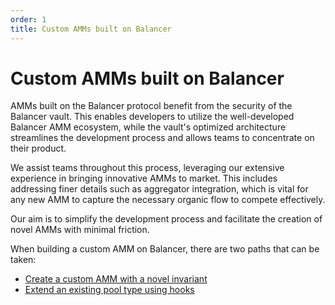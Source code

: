 ```yaml
---
order: 1
title: Custom AMMs built on Balancer
---
```


# Custom AMMs built on Balancer

AMMs built on the Balancer protocol benefit from the security of the Balancer vault. This enables developers to utilize
the well-developed Balancer AMM ecosystem, while the vault's optimized architecture streamlines the development process
and allows teams to concentrate on their product.

We assist teams throughout this process, leveraging our extensive experience in bringing innovative AMMs to market.
This includes addressing finer details such as aggregator integration, which is vital for any new AMM to capture the
necessary organic flow to compete effectively.

Our aim is to simplify the development process and facilitate the creation of novel AMMs with minimal friction.

When building a custom AMM on Balancer, there are two paths that can be taken:
- [Create a custom AMM with a novel invariant](/concepts/developer-guides/create-custom-amm-with-novel-invariant.html)
- [Extend an existing pool type using hooks](/concepts/developer-guides/extend-existing-pool-type-using-hooks.html)

